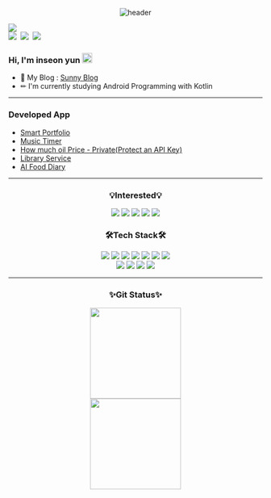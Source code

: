 <div align=center>

<!-- 헤더 -->
![header](https://capsule-render.vercel.app/api?type=waving&color=auto&height=200&section=header&text=Inseon%20Yun&fontSize=40&fontAlignY=40&animation=twinkling)
</div>

<!-- 벳지 -->
<p align="left">
  <a href="https://hits.seeyoufarm.com"><img src="https://hits.seeyoufarm.com/api/count/incr/badge.svg?url=https%3A%2F%2Fgithub.com%2Finseonyun&count_bg=%2354A1E7&title_bg=%23868686&icon=github.svg&icon_color=%23E7E7E7&title=Welcome&edge_flat=false"/></a>
  <br>
  <a href="https://inseonyun.github.io/"><img src="http://img.shields.io/badge/-Tech%20blog-black?style=flat--square&logo=github&link=https://inseonyun.github.io/"/></a>&nbsp
  <a href="https://www.instagram.com/in._sunny/"><img src="https://img.shields.io/badge/Instagram-E4405F?style=flat-square&logo=Instagram&logoColor=white&link=https://www.instagram.com/in._sunny/"/></a>&nbsp
  <a href="mailto:yis092521@gmail.com"><img src="https://img.shields.io/badge/Gmail-d14836?style=flat-square&logo=Gmail&logoColor=white&link=yis092521@gmail.com"/></a>
</p>

### Hi, I'm inseon yun <img src="https://media.giphy.com/media/hvRJCLFzcasrR4ia7z/giphy.gif" width="20px">
+ 📢 My Blog : [Sunny Blog](https://inseonyun.github.io/)
+ ✏ I'm currently studying Android Programming with Kotlin

---

### Developed App 
+ [Smart Portfolio](https://github.com/inseonyun/smart-portfolio)
+ [Music Timer](https://github.com/inseonyun/music-timer)
+ [How much oil Price - Private(Protect an API Key)](https://github.com/inseonyun/how-much-oil-price)
+ [Library Service](https://github.com/inseonyun/library-service-app)
+ [AI Food Diary](https://github.com/inseonyun/AIFoodDiary)

---

<!-- Tech Stack -->
<h3 align="center">💡Interested💡</h3>
<div align=center>
  <img src="https://img.shields.io/badge/Android-3DDC84?style=flat-square&logo=Android&logoColor=white"/>
  <img src="https://img.shields.io/badge/Kotlin-7F52FF?style=flat-square&logo=Java&logoColor=white"/>
  <img src="https://img.shields.io/badge/JAVA-007396?style=flat-square&logo=Java&logoColor=white"/>
  <img src="https://img.shields.io/badge/C%23-239120?style=flat-square&logo=C Sharp&logoColor=white"/>
  <img src="https://img.shields.io/badge/.NET-512BD4?style=flat-square&logo=.Net&logoColor=white"/>
</div>

<h3 align="center">🛠Tech Stack🛠 </h3>
<div align=center>
  <img src="https://img.shields.io/badge/Android-3DDC84?style=flat-square&logo=Android&logoColor=white"/>
  <img src="https://img.shields.io/badge/Kotlin-7F52FF?style=flat-square&logo=Java&logoColor=white"/>
  <img src="https://img.shields.io/badge/JAVA-007396?style=flat-square&logo=Java&logoColor=white"/>
  <img src="https://img.shields.io/badge/C%23-239120?style=flat-square&logo=C Sharp&logoColor=white"/>
  <img src="https://img.shields.io/badge/.NET-512BD4?style=flat-square&logo=.Net&logoColor=white"/>
  <img src="https://img.shields.io/badge/C++-00599C?style=flat-square&logo=C%2B%2B&logoColor=white"/>
  <img src="https://img.shields.io/badge/C-A8B9CC?style=flat-square&logo=C&logoColor=white"/>
  <br>
  <img src="https://img.shields.io/badge/R-276DC3?style=flat-square&logo=R&logoColor=white"/>
  <img src="https://img.shields.io/badge/Python-3766AB?style=flat-square&logo=Python&logoColor=white"/>
  <img src="https://img.shields.io/badge/My SQL-4479A1?style=flat-square&logo=Mysql&logoColor=white"/>
  <img src="https://img.shields.io/badge/PHP-777BB4?style=flat-square&logo=Php&logoColor=white"/>
</div>

---

<h3 align="center">✨Git Status✨</h3>
<div align=center>
  <a href="https://github.com/inseonyun">
    <img height="180em" src="https://github-readme-stats-eight-theta.vercel.app/api?username=inseonyun&show_icons=true&theme=default&include_all_commits=true&count_private=true"/>
    <br>
    <img height="180em" src="https://github-readme-stats-eight-theta.vercel.app/api/top-langs/?username=inseonyun&hide=jupyter%20notebook&layout=compact&theme=default&langs_count=6"/>
  </a>

<!--
![Anurag's GitHub stats](https://github-readme-stats.vercel.app/api?username=inseonyun&count_private=true&show_icons=true&theme=default)
![Top Langs](https://github-readme-stats.vercel.app/api/top-langs/?username=inseonyun&hide=jupyter%20notebook&layout=compact&theme=default&langs_count=6)
-->

</div>









<!-- 헤더 -->
<!--
![header](https://capsule-render.vercel.app/api?type=waving&color=auto&height=200&section=header&text=Hi,There~👋%20Welcome%20My%20GitHub🚀&fontSize=40&fontAlignY=40&animation=fadeIn&desc=I'm%20Inseon%20Yun&descAlignY=60)
-->

<!-- 벳지 -->
<!--
<p align="left">
  <a href="https://hits.seeyoufarm.com"><img src="https://hits.seeyoufarm.com/api/count/incr/badge.svg?url=https%3A%2F%2Fgithub.com%2Finseonyun&count_bg=%2354A1E7&title_bg=%23868686&icon=github.svg&icon_color=%23E7E7E7&title=Welcome&edge_flat=false"/></a>
  <br>
  <a href="https://inseonyun.github.io/"><img src="http://img.shields.io/badge/-Tech%20blog-black?style=flat--square&logo=github&link=https://inseonyun.github.io/"/></a>&nbsp
  <a href="https://www.instagram.com/in._sunny/"><img src="https://img.shields.io/badge/Instagram-E4405F?style=flat-square&logo=Instagram&logoColor=white&link=https://www.instagram.com/in._sunny/"/></a>&nbsp
  <a href="mailto:yis092521@gmail.com"><img src="https://img.shields.io/badge/Gmail-d14836?style=flat-square&logo=Gmail&logoColor=white&link=yis092521@gmail.com"/></a>
</p>
-->

<!--
## ☀Inseon Yun☀
+ ### Email : yuninseon@hallym.ac.kr
+ ### 블로그 : https://inseonyun.github.io
+ ### 학력 : 한림대학교 정보과학대학 소프트웨어학부 빅데이터 전공 (2023. 02. 졸업예정)
+ ### 관심 분야 : Window Programming, Mobile Programming

---

## 💻현재 진행중인 프로젝트 & 공부💻
+ ### How much oil price App with Kotlin (use Opinet API) - [바로가기](https://github.com/inseonyun/how-much-oil-price)
+ ### Music Timer App with Kotlin - [바로가기](https://github.com/inseonyun/music-timer)
+ ### Library Service App with Kotlin (use kakao vision API) - [바로가기](https://github.com/inseonyun/library-service-app)
+ ### Coding Test 대비 Algorithm 문제풀이 - [바로가기](https://github.com/inseonyun/Algorithm)
+ ### Kotlin
+ ### Software Design Pattern

---

## 💼경력 & 경험💼
+ ### 2022. 01. ~ 2022. 06. 삼성메디슨 현장실습
+ ### 2022. 07. 현대모비스 알고리즘 경연대회 참여 - 451 / 1233 
+ ### 2022. 05. 한림대학교 SW중심사업단 주관 Github 이력서 해커톤 은상
+ ### 2021. 12. 한림대학교 SW중심사업단 주관 캡스톤디자인 경연대회 금상 수상
+ ### 2021. 11. 한림대학교 SW중심사업단 주관 2021 SW Coding Festival 참여

---

## 📁선호 언어📁
+  #### C# ( . NET ) &nbsp; &nbsp; &nbsp; &nbsp; ★ ★ ★ ★ ☆
+  #### C++ &nbsp; &nbsp; &nbsp; &nbsp; &nbsp; &nbsp; &nbsp; &nbsp; &nbsp; &nbsp; ★ ★ ★ ☆ ☆
+  #### JAVA (Android) &nbsp; ★ ★ ★ ★ ☆

---

## 📁관심사📁
+ ### Window Programming
+ ### Mobile (Android) Programming
  + ### JAVA / Kotlin

---

## 📜취득 자격증📜
+ ### MOS Master
+ ### 워드프로세서
+ ### 컴퓨터활용능력 1급

---

## 📚주요 수강 현황📚
|학기|구분|과목|학점|  
|:---:|:---:|---|:---:|  
|2021-2|공통전선|빅데이터캡스톤디자인|3|
|2021-2|공통전선|모바일프로그래밍|3|  
|2021-2|공통전선|머신러닝|3|  
|2021-2|공통전선|빅데이터개론|3|  
|2021-1|공통전선|윈도우프로그래밍|3|  
|2021-1|공통전선|컴퓨터그래픽스|3|  
|2021-1|공통전선|운영체제|3|  
|2021-1|공통전선|정보보호론|3|  
|2020-2|공통전선|데이터베이스|3|  
|2020-2|공통전선|알고리즘|3| 

---

-->














  <!--
<h3 align="center">💡Interested💡</h3>
<div align=center>
  <img src="https://img.shields.io/badge/C%23-239120?style=flat-square&logo=C Sharp&logoColor=white"/>
  <img src="https://img.shields.io/badge/.NET-512BD4?style=flat-square&logo=.Net&logoColor=white"/>
  <img src="https://img.shields.io/badge/Android-3DDC84?style=flat-square&logo=Android&logoColor=white"/>
  <img src="https://img.shields.io/badge/JAVA-007396?style=flat-square&logo=Java&logoColor=white"/>
</div>

<h3 align="center">🛠Tech Stack🛠 </h3>
<div align=center>
  <img src="https://img.shields.io/badge/C%23-239120?style=flat-square&logo=C Sharp&logoColor=white"/>
  <img src="https://img.shields.io/badge/.NET-512BD4?style=flat-square&logo=.Net&logoColor=white"/>
  <img src="https://img.shields.io/badge/C++-00599C?style=flat-square&logo=C%2B%2B&logoColor=white"/>
  <img src="https://img.shields.io/badge/C-A8B9CC?style=flat-square&logo=C&logoColor=white"/>
  <img src="https://img.shields.io/badge/Android-3DDC84?style=flat-square&logo=Android&logoColor=white"/>
  <img src="https://img.shields.io/badge/JAVA-007396?style=flat-square&logo=Java&logoColor=white"/>
  <br>
  <img src="https://img.shields.io/badge/R-276DC3?style=flat-square&logo=R&logoColor=white"/>
  <img src="https://img.shields.io/badge/Python-3766AB?style=flat-square&logo=Python&logoColor=white"/>
  <img src="https://img.shields.io/badge/My SQL-4479A1?style=flat-square&logo=Mysql&logoColor=white"/>
  <img src="https://img.shields.io/badge/PHP-777BB4?style=flat-square&logo=Php&logoColor=white"/>
</div>
  
-->

